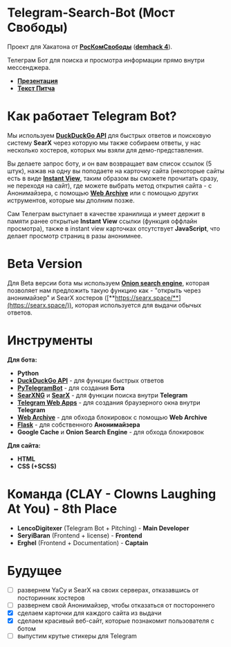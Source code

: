 # Telegram-Search-Bot (Мост Свободы)
Проект для Хакатона от [**РосКомСвободы**](https://roskomsvoboda.org/) ([**demhack 4**](https://demhack.ru/)).

Телеграм Бот для поиска и просмотра информации прямо внутри мессенджера.

- [**Презентация**](https://prezi.com/view/G3njJpYCAbd5TfYvoowI/)
- [**Текст Питча**](./pitch.md)

# Как работает Telegram Bot?
Мы используем [**DuckDuckGo API**](https://api.duckduckgo.com/api) для быстрых ответов и поисковую систему **SearX** через которую мы также собираем ответы, у нас несколько хостеров, которых мы взяли для демо-представления. 

Вы делаете запрос боту, и он вам возвращает вам список ссылок (5 штук), нажав на одну вы поподаете на карточку сайта (некоторые сайты есть в виде [**Instant View**](https://instantview.telegram.org/), таким образом вы сможете прочитать сразу, не переходя на сайт), где можете выбрать метод открытия сайта - с Анонимайзера, с помощью [**Web Archive**](https://archive.org/web/) или с помощью других иструментов, которые мы дполним позже.

Сам Телеграм выступает в качестве хранилища и умеет держит в памяти ранее открытые **Instant View** ссылки (функция оффлайн просмотра), также в instant view карточках отсутствует **JavaScript**, что делает просмотр страниц в разы анонимнее.

# Beta Version
Для Beta версии бота мы используем [**Onion search engine**](https://addons.mozilla.org/ru/firefox/addon/onion-search-engine/), которая позволяет нам предложить такую функцию как - "открыть через анонимайзер" и SearX хостеров ([**https://searx.space/**](https://searx.space/)), которая используется для выдачи обычых ответов. 

# Инструменты
**Для бота:**
- **Python**
- [**DuckDuckGo API**](https://api.duckduckgo.com/api) - для функции быстрых ответов
- [**PyTelegramBot**](https://github.com/eternnoir/pyTelegramBotAPI) - для создания **Бота**
- [**SearXNG**](https://github.com/searxng/searxng) и [**SearX**](https://github.com/searx/searx) - для функции поиска внутри **Telegram**
- [**Telegram Web Apps**](https://core.telegram.org/bots) - для создания браузерного окна внутри **Telegram**
- [**Web Archive**](https://archive.org/web/) - для обхода блокировок с помощью **Web Archive**
- [**Flask**](https://github.com/pallets/flask) - для собственного **Анонимайзера** 
- **Google Cache** и **Onion Search Engine** - для обхода блокировок

**Для сайта:** 
- **HTML**
- **CSS (+SCSS)**

# Команда (CLAY - Clowns Laughing At You) - 8th Place
- **LencoDigitexer** (Telegram Bot + Pitching) - **Main Developer** 
- **SeryiBaran** (Frontend + license) - **Frontend**
- **Erghel** (Frontend + Documentation) - **Captain**

# Будущее
- [ ] развернем YaCy и SearX на своих серверах, отказавшись от посторинник хостеров 
- [ ] развернем свой Анонимайзер, чтобы отказаться от постороннего 
- [x] сделаем карточки для каждого сайта из выдачи
- [x] сделаем красивый веб-сайт, которые познакомит пользователя с ботом 
- [ ] выпустим крутые стикеры для Telegram 
